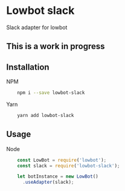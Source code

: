 # Lowbot slack
Slack adapter for lowbot

## This is a work in progress

## Installation

NPM
```bash
    npm i --save lowbot-slack
```

Yarn
```bash
    yarn add lowbot-slack
```

## Usage
Node
```js
    const LowBot = require('lowbot');
    const slack = require('lowbot-slack');

    let botInstance = new LowBot()
      .useAdapter(slack);
```
